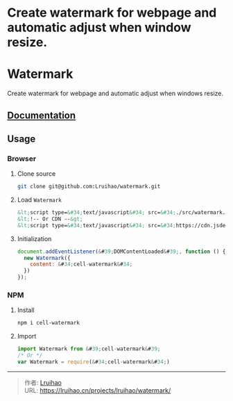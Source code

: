 # Create watermark for webpage and automatic adjust when window resize.

# Watermark

Create watermark for webpage and automatic adjust when windows resize.

## [Documentation](https://raw.githubusercontent.com/Lruihao/watermark/refs/heads/main//docs/README.md)

## Usage

### Browser

1. Clone source

    ```bash
    git clone git@github.com:Lruihao/watermark.git
    ```

2. Load `Watermark`

    ```html
    &lt;script type=&#34;text/javascript&#34; src=&#34;./src/watermark.js&#34;&gt;&lt;/script&gt;
    &lt;!-- Or CDN --&gt;
    &lt;script type=&#34;text/javascript&#34; src=&#34;https://cdn.jsdelivr.net/npm/cell-watermark&#34;&gt;&lt;/script&gt;
    ```

3. Initialization

    ```javascript
    document.addEventListener(&#39;DOMContentLoaded&#39;, function () {
      new Watermark({
        content: &#34;cell-watermark&#34;
      })
    });
    ```

### NPM

1. Install

    ```bash
    npm i cell-watermark
    ```

2. Import

    ```javascript
    import Watermark from &#39;cell-watermark&#39;
    /* Or */
    var Watermark = require(&#34;cell-watermark&#34;)
    ```


---

> 作者: [Lruihao](https://github.com/Lruihao)  
> URL: https://lruihao.cn/projects/lruihao/watermark/  

